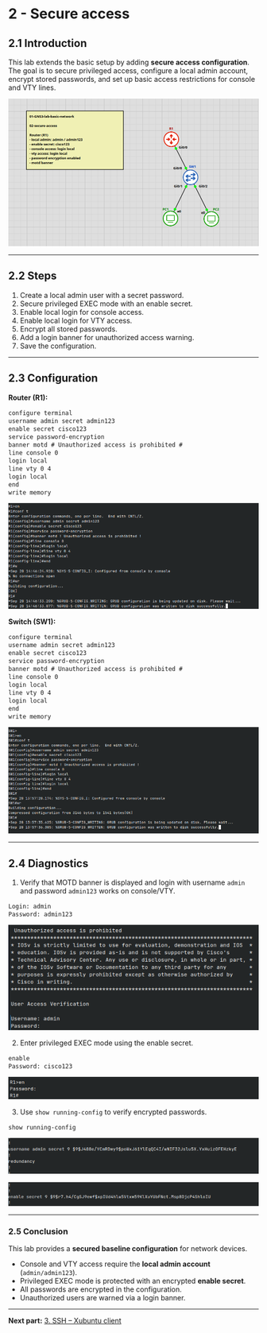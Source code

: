 # 2 - Secure access

## **2.1 Introduction**  

This lab extends the basic setup by adding **secure access configuration**. The goal is to secure privileged access, configure a local admin account, encrypt stored passwords, and set up basic access restrictions for console and VTY lines.


![TOPOLOGY-map-2](images/Pasted%20image%2020250929021657.png)


---

## **2.2 Steps**

1. Create a local admin user with a secret password.
2. Secure privileged EXEC mode with an enable secret.
3. Enable local login for console access.
4. Enable local login for VTY access.
5. Encrypt all stored passwords.
6. Add a login banner for unauthorized access warning.
7. Save the configuration.

---

## **2.3 Configuration**

**Router (R1):**

```plaintext
configure terminal
username admin secret admin123
enable secret cisco123
service password-encryption
banner motd # Unauthorized access is prohibited #
line console 0
login local
line vty 0 4
login local
end
write memory
```
![RI-password](images/Pasted%20image%2020250928202727.png)

**Switch (SW1):**

```plaintext
configure terminal
username admin secret admin123
enable secret cisco123
service password-encryption
banner motd # Unauthorized access is prohibited #
line console 0
login local
line vty 0 4
login local
end
write memory
```
![SW1-password](images/Pasted%20image%2020250928202957.png)

---

## **2.4 Diagnostics**

1. Verify that MOTD banner is displayed and login with username `admin` and password `admin123` works on console/VTY.  

```text
Login: admin
Password: admin123
```
![diagnostics-1](images/Pasted%20image%2020250928203317.png)

2. Enter privileged EXEC mode using the enable secret.  

```
enable
Password: cisco123
```
![Diagnostics-2](images/Pasted%20image%2020250928203345.png)

3. Use `show running-config` to verify encrypted passwords.  

```text
show running-config
```
![Diagnostics-3](images/Pasted%20image%2020250928203437.png)

![Diagnostics-4](images/Pasted%20image%2020250928203527.png)


---

### **2.5 Conclusion**  

This lab provides a **secured baseline configuration** for network devices.  
- Console and VTY access require the **local admin account** (`admin/admin123`).  
- Privileged EXEC mode is protected with an encrypted **enable secret**.  
- All passwords are encrypted in the configuration.  
- Unauthorized users are warned via a login banner.


---


**Next part:** [3. SSH – Xubuntu client](03-ssh-xubuntu-client.md)
